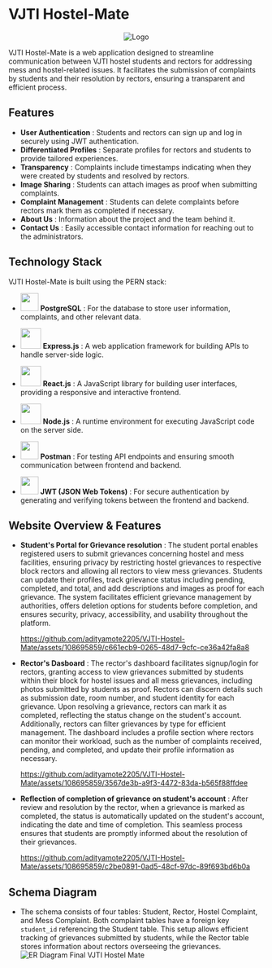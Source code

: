 # VJTI Hostel-Mate



<div align="center">
  <img src="https://github.com/adityamote2205/VJTI-Hostel-Mate/assets/108695859/707c6600-4c5a-4aa8-a2aa-b5f46d3863b9" alt="Logo">
</div>




VJTI Hostel-Mate is a web application designed to streamline communication between VJTI hostel students and rectors for addressing mess and hostel-related issues. It facilitates the submission of complaints by students and their resolution by rectors, ensuring a transparent and efficient process.

## Features

- **User Authentication** : Students and rectors can sign up and log in securely using JWT authentication.
- **Differentiated Profiles** : Separate profiles for rectors and students to provide tailored experiences.
- **Transparency** : Complaints include timestamps indicating when they were created by students and resolved by rectors.
- **Image Sharing** : Students can attach images as proof when submitting complaints.
- **Complaint Management** : Students can delete complaints before rectors mark them as completed if necessary.
- **About Us** : Information about the project and the team behind it.
- **Contact Us** : Easily accessible contact information for reaching out to the administrators.

## Technology Stack

VJTI Hostel-Mate is built using the PERN stack:
- <img src="https://upload.wikimedia.org/wikipedia/commons/thumb/2/29/Postgresql_elephant.svg/640px-Postgresql_elephant.svg.png" width="35">  **PostgreSQL** : For the database to store user information, complaints, and other relevant data.

- <img src="https://www.vectorlogo.zone/logos/expressjs/expressjs-ar21.png" width="40">  **Express.js** : A web application framework for building APIs to handle server-side logic.
- <img src="https://upload.wikimedia.org/wikipedia/commons/thumb/a/a7/React-icon.svg/2300px-React-icon.svg.png" width="40">  **React.js** : A JavaScript library for building user interfaces, providing a responsive and interactive frontend.
- <img src="https://upload.wikimedia.org/wikipedia/commons/thumb/d/d9/Node.js_logo.svg/2560px-Node.js_logo.svg.png" width="40">  **Node.js** : A runtime environment for executing JavaScript code on the server side.
- <img src="https://uxwing.com/wp-content/themes/uxwing/download/brands-and-social-media/postman-icon.png" width="35">  **Postman** : For testing API endpoints and ensuring smooth communication between frontend and backend.
- <img src="https://seeklogo.com/images/J/json-web-tokens-jwt-io-logo-C003DEC47A-seeklogo.com.png" width="35">  **JWT (JSON Web Tokens)** : For secure authentication by generating and verifying tokens between the frontend and backend.

## Website Overview & Features

- **Student's Portal for Grievance resolution** :
    The student portal enables registered users to submit grievances concerning hostel and mess facilities, ensuring privacy by restricting hostel grievances to 
    respective block rectors and allowing all rectors to view mess grievances. Students can update their profiles, track grievance status including pending, 
    completed, and total, and add descriptions and images as proof for each grievance. The system facilitates efficient grievance management by authorities, offers 
    deletion options for students before completion, and ensures security, privacy, accessibility, and usability throughout the platform.
    
    https://github.com/adityamote2205/VJTI-Hostel-Mate/assets/108695859/c661ecb9-0265-48d7-9cfc-ce36a42fa8a8

- **Rector's Dasboard** :
   The rector's dashboard facilitates signup/login for rectors, granting access to view grievances submitted by students within their block for hostel issues and all mess grievances, including photos submitted by 
   students as proof. Rectors can discern details such as submission date, room number, and student identity for each grievance. Upon resolving a grievance, rectors can mark it as completed, reflecting the status 
   change on the student's account. Additionally, rectors can filter grievances by type for efficient management. The dashboard includes a profile section where rectors can monitor their workload, such as the 
   number of complaints received, pending, and completed, and update their profile information as necessary.

   https://github.com/adityamote2205/VJTI-Hostel-Mate/assets/108695859/3567de3b-a9f3-4472-83da-b565f88ffdee

- **Reflection of completion of grievance on student's account** :
   After review and resolution by the rector, when a grievance is marked as completed, the status is automatically updated on the student's account, indicating the date and time of completion. This seamless 
   process ensures that students are promptly informed about the resolution of their grievances.

  https://github.com/adityamote2205/VJTI-Hostel-Mate/assets/108695859/c2be0891-0ad5-48cf-97dc-89f693bd6b0a

## Schema Diagram 
 - The schema consists of four tables: Student, Rector, Hostel Complaint, and Mess Complaint. Both complaint tables have a foreign key `student_id` referencing the Student table. This setup allows efficient 
   tracking of grievances submitted by students, while the Rector table stores information about rectors overseeing the grievances.
   ![ER Diagram Final VJTI Hostel Mate](https://github.com/adityamote2205/VJTI-Hostel-Mate/assets/108695859/747e7215-f47d-4f61-a5bf-247944180b5a)













  






 
    















